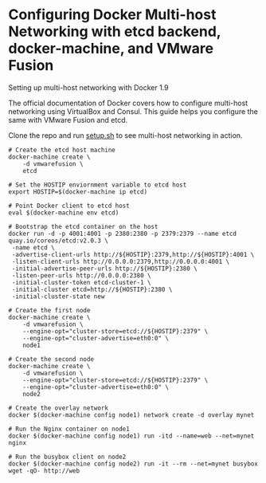 # Configuring Docker Multi-host Networking with etcd backend, docker-machine, and VMware Fusion
Setting up multi-host networking with Docker 1.9

The official documentation of Docker covers how to configure multi-host networking using VirtualBox and Consul. This guide helps you configure the same with VMware Fusion and etcd.

Clone the repo and run <a href="https://github.com/janakiramm/docker-multihost-networking/blob/master/setup.sh">setup.sh</a> to see multi-host networking in action.

```
# Create the etcd host machine
docker-machine create \
    -d vmwarefusion \
    etcd

# Set the HOSTIP enviornment variable to etcd host
export HOSTIP=$(docker-machine ip etcd)

# Point Docker client to etcd host
eval $(docker-machine env etcd)

# Bootstrap the etcd container on the host
docker run -d -p 4001:4001 -p 2380:2380 -p 2379:2379 --name etcd quay.io/coreos/etcd:v2.0.3 \
 -name etcd \
 -advertise-client-urls http://${HOSTIP}:2379,http://${HOSTIP}:4001 \
 -listen-client-urls http://0.0.0.0:2379,http://0.0.0.0:4001 \
 -initial-advertise-peer-urls http://${HOSTIP}:2380 \
 -listen-peer-urls http://0.0.0.0:2380 \
 -initial-cluster-token etcd-cluster-1 \
 -initial-cluster etcd=http://${HOSTIP}:2380 \
 -initial-cluster-state new

# Create the first node
docker-machine create \
    -d vmwarefusion \
    --engine-opt="cluster-store=etcd://${HOSTIP}:2379" \
    --engine-opt="cluster-advertise=eth0:0" \
    node1

# Create the second node
docker-machine create \
    -d vmwarefusion \
    --engine-opt="cluster-store=etcd://${HOSTIP}:2379" \
    --engine-opt="cluster-advertise=eth0:0" \
    node2

# Create the overlay network
docker $(docker-machine config node1) network create -d overlay mynet

# Run the Nginx container on node1
docker $(docker-machine config node1) run -itd --name=web --net=mynet nginx

# Run the busybox client on node2
docker $(docker-machine config node2) run -it --rm --net=mynet busybox wget -qO- http://web
```
